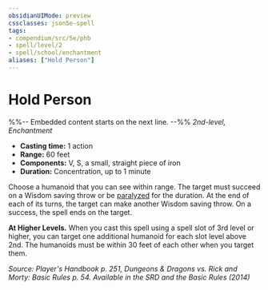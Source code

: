 ```yaml
---
obsidianUIMode: preview
cssclasses: json5e-spell
tags:
- compendium/src/5e/phb
- spell/level/2
- spell/school/enchantment
aliases: ["Hold Person"]
---
```

# Hold Person
%%-- Embedded content starts on the next line. --%%
*2nd-level, Enchantment*  

- **Casting time:** 1 action
- **Range:** 60 feet
- **Components:** V, S, a small, straight piece of iron
- **Duration:** Concentration, up to 1 minute

Choose a humanoid that you can see within range. The target must succeed on a Wisdom saving throw or be [paralyzed](2-Mechanics/CLI/rules/conditions.md#Paralyzed) for the duration. At the end of each of its turns, the target can make another Wisdom saving throw. On a success, the spell ends on the target.

**At Higher Levels.** When you cast this spell using a spell slot of 3rd level or higher, you can target one additional humanoid for each slot level above 2nd. The humanoids must be within 30 feet of each other when you target them.

*Source: Player's Handbook p. 251, Dungeons & Dragons vs. Rick and Morty: Basic Rules p. 54. Available in the <span title='Systems Reference Document (5.1)'>SRD</span> and the Basic Rules (2014)*